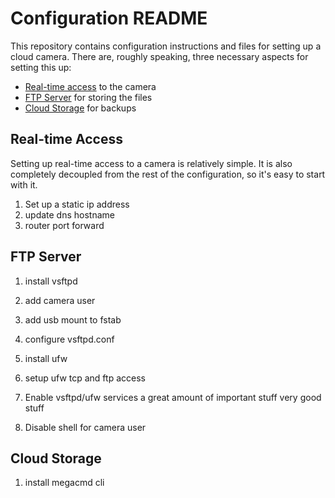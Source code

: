 # Configuration README

This repository contains configuration instructions and files for setting up a cloud camera.
There are, roughly speaking, three necessary aspects for setting this up:

* [Real-time access](#real-time-access) to the camera
* [FTP Server](#ftp-server) for storing the files
* [Cloud Storage](#cloud-storage) for backups


## Real-time Access

Setting up real-time access to a camera is relatively simple.
It is also completely decoupled from the rest of the configuration, so it's easy to start with it.

1. Set up a static ip address
2. update dns hostname
3. router port forward


## FTP Server

1. install vsftpd
2. add camera user
3. add usb mount to fstab
4. configure vsftpd.conf
5. install ufw
6. setup ufw tcp and ftp access

7. Enable vsftpd/ufw services
a great amount of important stuff
very good stuff	
8. Disable shell for camera user


## Cloud Storage

1. install megacmd cli
